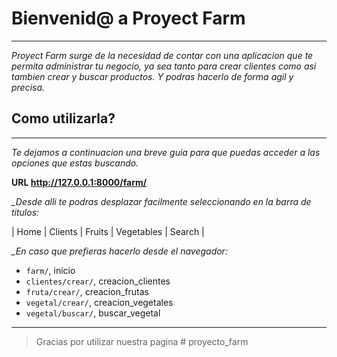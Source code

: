 # Bienvenid@ a Proyect Farm
---
*Proyect Farm surge de la necesidad de contar con una aplicacion que te permita administrar tu negocio, ya sea tanto para crear clientes como asi tambien crear y buscar productos. Y podras hacerlo de forma agil y precisa.*  

## Como utilizarla? ## 
---
*Te dejamos a continuacion una breve guia para que puedas acceder a las opciones que estas buscando.*

**URL http://127.0.0.1:8000/farm/**

*_Desde alli te podras desplazar facilmente seleccionando en la barra de titulos:*

| Home | Clients | Fruits | Vegetables | Search |



*_En caso que prefieras hacerlo desde el navegador:*
- `farm/`, inicio
- `clientes/crear/`, creacion_clientes
- `fruta/crear/`, creacion_frutas
- `vegetal/crear/`, creacion_vegetales
- `vegetal/buscar/`, buscar_vegetal
---

> Gracias por utilizar nuestra pagina 
#   p r o y e c t o _ f a r m  
 